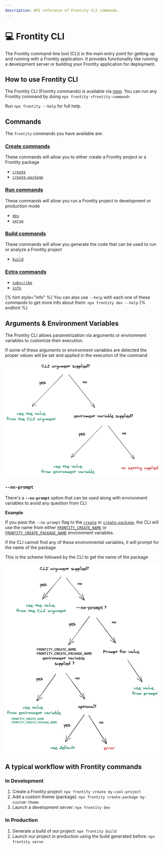 ```yaml
---
description: API reference of Frontity CLI commands.
---
```


# 💻 Frontity CLI

The Frontity command-line tool (CLI\) is the main entry point for getting up and running with a Frontity application. It provides functionality like running a development server or building your Frontity application for deployment.

## How to use Frontity CLI

The Frontity CLI (Frontity commands\) is available via [npm](https://www.npmjs.com/package/frontity). You can run any Frontity command by doing `npx frontity <frontity-command>`

Run `npx frontity --help` for full help.

## Commands

The `frontity` commands you have available are:

### [Create commands](create-commands/README.md)

These commands will allow you to either create a Frontity project or a Frontity package

- [`create`](create-commands/create.md)
- [`create-package`](create-commands/create-package.md)

### [Run commands](run-commands/README.md)

These commands will allow you run a Frontity project in development or production mode

- [`dev`](run-commands/dev.md)
- [`serve`](run-commands/serve.md)

### [Build commands](build-commands/README.md)

These commands will allow you generate the code that can be used to run or analyze a Frontity project

- [`build`](build-commands/build.md)

### [Extra commands](extra-commands.md)

- [`subscribe`](extra-commands.md#subscribe)
- [`info`](extra-commands.md#info)

{% hint style="info" %}
You can also use `--help` with each one of these commands to get more info about them: `npx frontity dev --help`
{% endhint %}

## Arguments & Environment Variables

The Frontity CLI allows parametrization via arguments or environment variables to customize their execution.

If some of these arguments or environment variables are detected the proper values will be set and applied in the execution of the command

![](../.gitbook/assets/cli-environment-variables.png)

### `--no-prompt`

There's a **`--no-prompt`** option that can be used along with environment variables to avoid any question from CLI

**Example**

If you pass the `--no-prompt` flag to the [`create`](create.md) or [`create-package`](create-package.md), the CLI will use the name from either [`FRONTITY_CREATE_NAME`](create-commands/create.md#FRONTITY_CREATE_NAME) or [`FRONTITY_CREATE_PACKAGE_NAME`](create-commands/create-package.md#FRONTITY_CREATE_PACKAGE_NAME) environment variables.

If the CLI cannot find any of these environmental variables, it will prompt for the name of the package

This is the scheme followed by the CLI to get the name of the package

![](../.gitbook/assets/no-prompt.png)

## A typical workflow with Frontity commands

### In Development

1. Create a Frontity project: `npx frontity create my-cool-project`
2. Add a custom theme (package\): `npx frontity create-package my-custom-theme`
3. Launch a development server: `npx frontity dev`

### In Production

1. Generate a build of our project: `npx frontity build`
2. Launch our project in production using the build generated before: `npx frontity serve`

